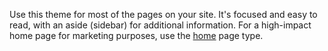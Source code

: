 Use this theme for most of the pages on your site. It's focused and easy
to read, with an aside (sidebar) for additional information. For a 
high-impact home page for marketing purposes, use the 
[home](chill-home.html) page type.

